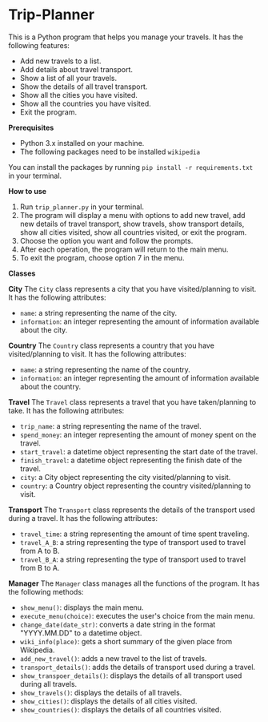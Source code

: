 # Trip-Planner

This is a Python program that helps you manage your travels. It has the following features:

- Add new travels to a list.
- Add details about travel transport.
- Show a list of all your travels.
- Show the details of all travel transport.
- Show all the cities you have visited.
- Show all the countries you have visited.
- Exit the program.

**Prerequisites**

- Python 3.x installed on your machine.
- The following packages need to be installed `wikipedia`

You can install the packages by running `pip install -r requirements.txt` in your terminal.

**How to use**

1. Run `trip_planner.py` in your terminal.
2. The program will display a menu with options to add new travel, add new details of travel transport, show travels, show transport details, show all cities visited, show all countries visited, or exit the program.
3. Choose the option you want and follow the prompts.
4. After each operation, the program will return to the main menu.
5. To exit the program, choose option 7 in the menu.

**Classes**

**City**
The `City` class represents a city that you have visited/planning to visit. It has the following attributes:

- `name`: a string representing the name of the city.
- `information`: an integer representing the amount of information available about the city.

**Country**
The `Country` class represents a country that you have visited/planning to visit. It has the following attributes:

- `name`: a string representing the name of the country.
- `information`: an integer representing the amount of information available about the country.

**Travel**
The `Travel` class represents a travel that you have taken/planning to take. It has the following attributes:

- `trip_name`: a string representing the name of the travel.
- `spend_money`: an integer representing the amount of money spent on the travel.
- `start_travel`: a datetime object representing the start date of the travel.
- `finish_travel`: a datetime object representing the finish date of the travel.
- `city`: a City object representing the city visited/planning to visit.
- `country`: a Country object representing the country visited/planning to visit.

**Transport**
The `Transport` class represents the details of the transport used during a travel. It has the following attributes:

- `travel_time`: a string representing the amount of time spent traveling.
- `travel_A_B`: a string representing the type of transport used to travel from A to B.
- `travel_B_A`: a string representing the type of transport used to travel from B to A.

**Manager**
The `Manager` class manages all the functions of the program. It has the following methods:

- `show_menu()`: displays the main menu.
- `execute_menu(choice)`: executes the user's choice from the main menu.
- `change_date(date_str)`: converts a date string in the format "YYYY.MM.DD" to a datetime object.
- `wiki_info(place)`: gets a short summary of the given place from Wikipedia.
- `add_new_travel()`: adds a new travel to the list of travels.
- `transport_details()`: adds the details of transport used during a travel.
- `show_transpoer_details()`: displays the details of all transport used during all travels.
- `show_travels()`: displays the details of all travels.
- `show_cities()`: displays the details of all cities visited.
- `show_countries()`: displays the details of all countries visited.


